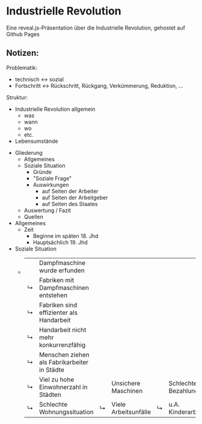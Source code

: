 # Industrielle Revolution

Eine reveal.js-Präsentation über die Industrielle Revolution, gehostet auf Github Pages

## Notizen:

Problematik:
- technisch <-> sozial
- Fortschritt <-> Rückschritt, Rückgang, Verkümmerung, Reduktion, ...

Struktur:
- Industrielle Revolution allgemein
  - was
  - wann
  - wo
  - etc.
- Lebensumstände



+ Gliederung
  + Allgemeines
  + Soziale Situation
    + Gründe
    + "Soziale Frage"
    + Auswirkungen
      + auf Seiten der Arbeiter
      + auf Seiten der Arbeitgeber
      + auf Seiten des Staates
  + Auswertung / Fazit
  + Quellen
+ Allgemeines
  + Zeit
    + Beginne im späten 18. Jhd
    + Hauptsächlich 19. Jhd
+ Soziale Situation
  + |   |                                              |   |                      |   |                     |
    |---|----------------------------------------------|---|----------------------|---|---------------------|
    |   | Dampfmaschine wurde erfunden                 |   |                      |   |                     |
    | ↳ | Fabriken mit Dampfmaschinen entstehen        |   |                      |   |                     |
    | ↳ | Fabriken sind effizienter als Handarbeit     |   |                      |   |                     |
    | ↳ | Handarbeit nicht mehr konkurrenzfähig        |   |                      |   |                     |
    | ↳ | Menschen ziehen als Fabrikarbeiter in Städte |   |                      |   |                     |
    | ↳ | Viel zu hohe Einwohnerzahl in Städten        |   | Unsichere Maschinen  |   | Schlechte Bezahlung |
    | ↳ | Schlechte Wohnungssituation                  | ↳ | Viele Arbeitsunfälle | ↳ | u.A. Kinderarbeit   |
